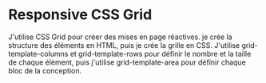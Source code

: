 # Responsive CSS Grid
J'utilise CSS Grid pour créer des mises en page réactives. je crée la structure des éléments en HTML, puis je crée la grille en CSS. J'utilise grid-template-columns et grid-template-rows pour définir le nombre et la taille de chaque élément, puis j'utilise grid-template-area pour définir chaque bloc de la conception.

